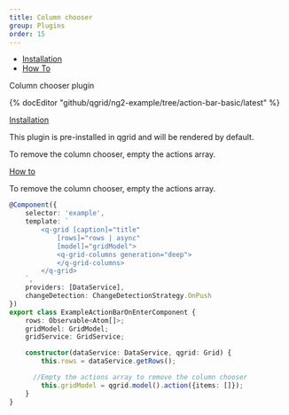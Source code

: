 ```yaml
---
title: Column chooser
group: Plugins
order: 15
---
```

- [Installation](#installation)
- [How To](#howto)

Column chooser plugin

{% docEditor "github/qgrid/ng2-example/tree/action-bar-basic/latest" %}

<a name="installation" href="#installation">
   Installation
</a>

This plugin is pre-installed in qgrid and will be rendered by default.

To remove the column chooser, empty the actions array.

<a name="howto" href="#howto">
   How to
</a>

To remove the column chooser, empty the actions array.

```typescript
@Component({
	selector: 'example',
	template: `
		<q-grid [caption]="title"
			[rows]="rows | async"
			[model]="gridModel">
			<q-grid-columns generation="deep">
			</q-grid-columns>
		</q-grid>
	`,
	providers: [DataService],
	changeDetection: ChangeDetectionStrategy.OnPush
})
export class ExampleActionBarOnEnterComponent {
	rows: Observable<Atom[]>;
	gridModel: GridModel;
	gridService: GridService;

	constructor(dataService: DataService, qgrid: Grid) {
		this.rows = dataService.getRows();

      //Empty the actions array to remove the column chooser
		this.gridModel = qgrid.model().action({items: []});
	}
}
```